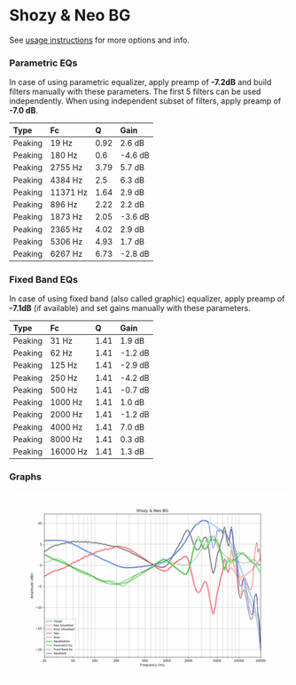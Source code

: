 # Shozy & Neo BG
See [usage instructions](https://github.com/jaakkopasanen/AutoEq#usage) for more options and info.

### Parametric EQs
In case of using parametric equalizer, apply preamp of **-7.2dB** and build filters manually
with these parameters. The first 5 filters can be used independently.
When using independent subset of filters, apply preamp of **-7.0 dB**.

| Type    | Fc       |    Q | Gain    |
|:--------|:---------|:-----|:--------|
| Peaking | 19 Hz    | 0.92 | 2.6 dB  |
| Peaking | 180 Hz   | 0.6  | -4.6 dB |
| Peaking | 2755 Hz  | 3.79 | 5.7 dB  |
| Peaking | 4384 Hz  | 2.5  | 6.3 dB  |
| Peaking | 11371 Hz | 1.64 | 2.9 dB  |
| Peaking | 896 Hz   | 2.22 | 2.2 dB  |
| Peaking | 1873 Hz  | 2.05 | -3.6 dB |
| Peaking | 2365 Hz  | 4.02 | 2.9 dB  |
| Peaking | 5306 Hz  | 4.93 | 1.7 dB  |
| Peaking | 6267 Hz  | 6.73 | -2.8 dB |

### Fixed Band EQs
In case of using fixed band (also called graphic) equalizer, apply preamp of **-7.1dB**
(if available) and set gains manually with these parameters.

| Type    | Fc       |    Q | Gain    |
|:--------|:---------|:-----|:--------|
| Peaking | 31 Hz    | 1.41 | 1.9 dB  |
| Peaking | 62 Hz    | 1.41 | -1.2 dB |
| Peaking | 125 Hz   | 1.41 | -2.9 dB |
| Peaking | 250 Hz   | 1.41 | -4.2 dB |
| Peaking | 500 Hz   | 1.41 | -0.7 dB |
| Peaking | 1000 Hz  | 1.41 | 1.0 dB  |
| Peaking | 2000 Hz  | 1.41 | -1.2 dB |
| Peaking | 4000 Hz  | 1.41 | 7.0 dB  |
| Peaking | 8000 Hz  | 1.41 | 0.3 dB  |
| Peaking | 16000 Hz | 1.41 | 1.3 dB  |

### Graphs
![](./Shozy%20&%20Neo%20BG.png)